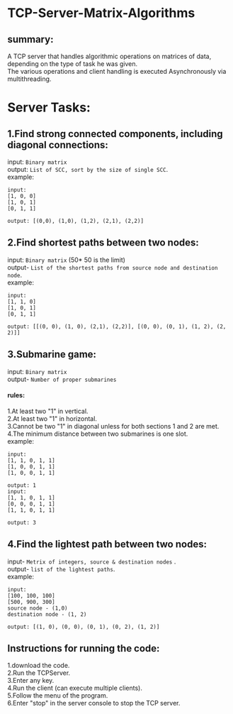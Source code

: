 # TCP-Server-Matrix-Algorithms

## summary:
 A TCP server that handles algorithmic operations on matrices of data, depending on the type of task he was given.<br />
 The various operations and client handling is executed Asynchronously via multithreading.<br />

# Server Tasks:

## 1.Find strong connected components, including diagonal connections:<br />
 input: `Binary matrix` <br />
 output: `List of SCC, sort by the size of single SCC`.<br />
 example: <br />
 ````
 input:
[1, 0, 0]
[1, 0, 1]
[0, 1, 1]
 
 output: [(0,0), (1,0), (1,2), (2,1), (2,2)]
````
## 2.Find shortest paths between two nodes:<br />
 input: `Binary matrix` (50* 50 is the limit)<br />
 output- `List of the shortest paths from source node and destination node`.<br />
 example: <br />
 ````
 input:
 [1, 1, 0]
 [1, 0, 1]
 [0, 1, 1]
 
 output: [[(0, 0), (1, 0), (2,1), (2,2)], [(0, 0), (0, 1), (1, 2), (2, 2)]]
````
## 3.Submarine game:<br />
 input: `Binary matrix` <br />
 output- `Number of proper submarines`<br />
 #### rules:
   1.At least two "1" in vertical.<br />
   2.At least two "1" in horizontal.<br />
   3.Cannot be two "1" in diagonal unless for both sections 1 and 2 are met.<br />
   4.The minimum distance between two submarines is one slot.<br />
 example:<br />
 ````
 input:
 [1, 1, 0, 1, 1]
 [1, 0, 0, 1, 1]
 [1, 0, 0, 1, 1]
 
 output: 1
 input:
 [1, 1, 0, 1, 1]
 [0, 0, 0, 1, 1]
 [1, 1, 0, 1, 1]
 
 output: 3
````
## 4.Find the lightest path between two nodes:<br />
 input- `Metrix of integers, source & destination nodes` .<br />
 output- `list of the lightest paths`.<br />
 example:<br />
 ````
 input:
 [100, 100, 100]
 [500, 900, 300]
 source node - (1,0)
 destination node - (1, 2)
     
 output: [(1, 0), (0, 0), (0, 1), (0, 2), (1, 2)]
 ```` 
 ## Instructions for running the code:
 1.download the code.<br />
 2.Run the TCPServer.<br />
 3.Enter any key.<br />
 4.Run the client (can execute multiple clients).<br />
 5.Follow the menu of the program.<br />
 6.Enter "stop" in the server console to stop the TCP server.<br />
